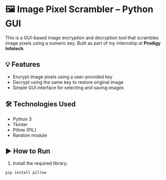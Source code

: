 # 🖼️ Image Pixel Scrambler – Python GUI

This is a GUI-based image encryption and decryption tool that scrambles image pixels using a numeric key. Built as part of my internship at **Prodigy Infotech**.

## 💡 Features
- Encrypt image pixels using a user-provided key
- Decrypt using the same key to restore original image
- Simple GUI interface for selecting and saving images

## 🛠 Technologies Used
- Python 3
- Tkinter
- Pillow (PIL)
- Random module

## ▶️ How to Run

1. Install the required library:
```bash
pip install pillow
